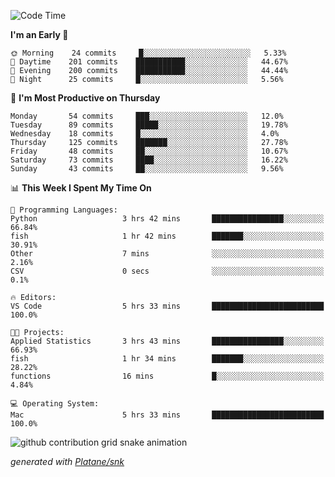 <!--START_SECTION:waka-->
![Code Time](http://img.shields.io/badge/Code%20Time-251%20hrs%201%20min-blue)

**I'm an Early 🐤** 

```text
🌞 Morning    24 commits     █░░░░░░░░░░░░░░░░░░░░░░░░   5.33% 
🌆 Daytime    201 commits    ███████████░░░░░░░░░░░░░░   44.67% 
🌃 Evening    200 commits    ███████████░░░░░░░░░░░░░░   44.44% 
🌙 Night      25 commits     █░░░░░░░░░░░░░░░░░░░░░░░░   5.56%

```
📅 **I'm Most Productive on Thursday** 

```text
Monday       54 commits     ███░░░░░░░░░░░░░░░░░░░░░░   12.0% 
Tuesday      89 commits     █████░░░░░░░░░░░░░░░░░░░░   19.78% 
Wednesday    18 commits     █░░░░░░░░░░░░░░░░░░░░░░░░   4.0% 
Thursday     125 commits    ███████░░░░░░░░░░░░░░░░░░   27.78% 
Friday       48 commits     ██░░░░░░░░░░░░░░░░░░░░░░░   10.67% 
Saturday     73 commits     ████░░░░░░░░░░░░░░░░░░░░░   16.22% 
Sunday       43 commits     ██░░░░░░░░░░░░░░░░░░░░░░░   9.56%

```


📊 **This Week I Spent My Time On** 

```text
💬 Programming Languages: 
Python                   3 hrs 42 mins       ████████████████░░░░░░░░░   66.84% 
fish                     1 hr 42 mins        ███████░░░░░░░░░░░░░░░░░░   30.91% 
Other                    7 mins              ░░░░░░░░░░░░░░░░░░░░░░░░░   2.16% 
CSV                      0 secs              ░░░░░░░░░░░░░░░░░░░░░░░░░   0.1%

🔥 Editors: 
VS Code                  5 hrs 33 mins       █████████████████████████   100.0%

🐱‍💻 Projects: 
Applied Statistics       3 hrs 43 mins       ████████████████░░░░░░░░░   66.93% 
fish                     1 hr 34 mins        ███████░░░░░░░░░░░░░░░░░░   28.22% 
functions                16 mins             █░░░░░░░░░░░░░░░░░░░░░░░░   4.84%

💻 Operating System: 
Mac                      5 hrs 33 mins       █████████████████████████   100.0%

```


<!--END_SECTION:waka-->


<!--Snake Game-->
![github contribution grid snake animation](https://raw.githubusercontent.com/viggo-gascou/viggo-gascou/output/github-contribution-grid-snake.svg)

_generated with [Platane/snk](https://github.com/Platane/snk)_
<!--Snake Game-->

